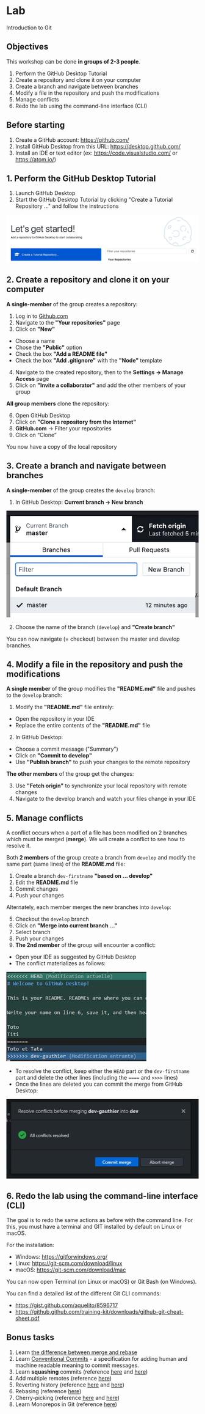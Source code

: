 
# Lab

Introduction to Git

## Objectives

This workshop can be done **in groups of 2-3 people**.

1. Perform the GitHub Desktop Tutorial
2. Create a repository and clone it on your computer
3. Create a branch and navigate between branches
4. Modify a file in the repository and push the modifications
5. Manage conflicts
6. Redo the lab using the command-line interface (CLI)

## Before starting

1. Create a GitHub account: https://github.com/
2. Install GitHub Desktop from this URL: https://desktop.github.com/
3. Install an IDE or text editor (ex: https://code.visualstudio.com/ or https://atom.io/)

## 1. Perform the GitHub Desktop Tutorial

1. Launch GitHub Desktop
2. Start the GitHub Desktop Tutorial by clicking "Create a Tutorial Repository ..." and follow the instructions

![GitHub Desktop Tutorial](image/github-tutorial.jpg)

## 2. Create a repository and clone it on your computer

**A single-member** of the group creates a repository:

1. Log in to [Github.com](https://github.com/)
2. Navigate to the **"Your repositories"** page
3. Click on **"New"**
  - Choose a name
  - Chose the **"Public"** option
  - Check the box **"Add a README file"**
  - Check the box **"Add .gitignore"** with the **"Node"** template
4. Navigate to the created repository, then to the **Settings → Manage Access** page
5. Click on **"Invite a collaborator"** and add the other members of your group

**All group members** clone the repository:

6. Open GitHub Desktop
7. Click on **"Clone a repository from the Internet"**
8. **GitHub.com** → Filter your repositories
10. Click on “Clone”

You now have a copy of the local repository

## 3. Create a branch and navigate between branches

**A single-member** of the group creates the `develop` branch:

1. In GitHub Desktop: **Current branch → New branch**

![Create a branch](image/branch.jpg)

2. Choose the name of the branch (`develop`) and **"Create branch"**

You can now navigate (= checkout) between the master and develop branches.

## 4. Modify a file in the repository and push the modifications

**A single member** of the group modifies the **"README.md"** file and pushes to the `develop` branch:

1. Modify the **"README.md"** file entirely:
  - Open the repository in your IDE
  - Replace the entire contents of the **"README.md"** file
2. In GitHub Desktop:
  - Choose a commit message ("Summary")
  - Click on **"Commit to develop"**
  - Use **"Publish branch"** to push your changes to the remote repository
  
**The other members** of the group get the changes:

3. Use **"Fetch origin"** to synchronize your local repository with remote changes
4. Navigate to the develop branch and watch your files change in your IDE

## 5. Manage conflicts

A conflict occurs when a part of a file has been modified on 2 branches which must be merged (**merge**). We will create a conflict to see how to resolve it.

Both **2 members** of the group create a branch from `develop` and modify the same part (same lines) of the **README.md** file:

1. Create a branch `dev-firstname` **"based on ... develop"**
2. Edit the **README.md** file
3. Commit changes
4. Push your changes

Alternately, each member merges the new branches into `develop`:

5. Checkout the `develop` branch
6. Click on **"Merge into current branch ..."**
7. Select branch
8. Push your changes
9. **The 2nd member** of the group will encounter a conflict:
  - Open your IDE as suggested by GitHub Desktop
  - The conflict materializes as follows:
  
  ![Merge conflict](image/merge.jpg)

  - To resolve the conflict, keep either the `HEAD` part or the `dev-firstname` part and delete the other lines (including the `====` and `>>>>` lines)
  - Once the lines are deleted you can commit the merge from GitHub Desktop:

  ![Resolve conflict](image/resolve-conflict.jpg)

## 6. Redo the lab using the command-line interface (CLI)

The goal is to redo the same actions as before with the command line.
For this, you must have a terminal and GIT installed by default on Linux or macOS.

For the installation:
- Windows: https://gitforwindows.org/
- Linux: https://git-scm.com/download/linux
- macOS: https://git-scm.com/download/mac

You can now open Terminal (on Linux or macOS) or Git Bash (on Windows).

You can find a detailed list of the different Git CLI commands:
- https://gist.github.com/aquelito/8596717
- https://github.github.com/training-kit/downloads/github-git-cheat-sheet.pdf

## Bonus tasks

1. Learn [the difference between merge and rebase](https://dzone.com/articles/merging-vs-rebasing)
2. Learn [Conventional Commits](https://www.conventionalcommits.org/en/v1.0.0-beta.2/) - a specification for adding human and machine readable meaning to commit messages.
3. Learn **squashing** commits (reference [here](https://git-scm.com/book/en/v2/Git-Tools-Rewriting-History) and [here](https://stackoverflow.com/questions/5189560/squash-my-last-x-commits-together-using-git))
4. Add multiple remotes (reference [here](https://git-scm.com/book/en/v2/Git-Basics-Working-with-Remotes))
5. Reverting history (reference [here](https://gist.github.com/gunjanpatel/18f9e4d1eb609597c50c2118e416e6a6) and [here](https://stackoverflow.com/questions/1270514/undoing-a-git-push))
6. Rebasing (reference [here](https://git-scm.com/book/en/v2/Git-Branching-Rebasing))
7. Cherry-picking (reference [here](https://git-scm.com/docs/git-cherry-pick) and [here](https://git-scm.com/docs/git-cherry-pick))
8. Learn Monorepos in Git (reference [here](https://www.atlassian.com/git/tutorials/monorepos))
